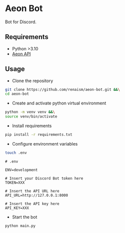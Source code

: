# Aeon Bot

Bot for Discord.

## Requirements
- Python >3.10
- [Aeon API](https://github.com/renaism/aeon-api)

## Usage
- Clone the repository
```bash
git clone https://github.com/renaism/aeon-bot.git &&\
cd aeon-bot
```

- Create and activate python virtual environment
```bash
python -m venv venv &&\
source venv/bin/activate
```

- Install requirements
```bash
pip install -r requirements.txt
```

- Configure environment variables
```bash
touch .env
```

```
# .env

ENV=development

# Insert your Discord Bot token here
TOKEN=XXX

# Insert the API URL here
API_URL=http://127.0.0.1:8000

# Insert the API key here
API_KEY=XXX
```

- Start the bot
```bash
python main.py
```